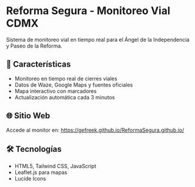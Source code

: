 # Reforma Segura - Monitoreo Vial CDMX

Sistema de monitoreo vial en tiempo real para el Ángel de la Independencia y Paseo de la Reforma.

## 🎯 Características
- Monitoreo en tiempo real de cierres viales
- Datos de Waze, Google Maps y fuentes oficiales
- Mapa interactivo con marcadores
- Actualización automática cada 3 minutos

## 🌐 Sitio Web
Accede al monitor en: https://gefreek.github.io/ReformaSegura.github.io/

## 🛠️ Tecnologías
- HTML5, Tailwind CSS, JavaScript
- Leaflet.js para mapas
- Lucide Icons
